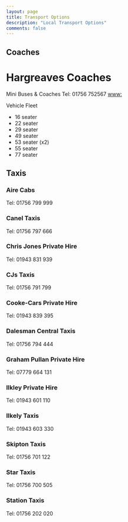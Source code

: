 ```yaml
---
layout: page
title: Transport Options
description: "Local Transport Options"
comments: false
---
```

## Coaches
# Hargreaves Coaches
Mini Buses & Coaches
Tel: 01756 752567
[www:](gargreaves.co.uk)

Vehicle Fleet
* 16 seater
* 22 seater
* 29 seater
* 49 seater
* 53 seater (x2)
* 55 seater
* 77 seater

## Taxis
### Aire Cabs
Tel: 01756 799 999

### Canel Taxis
Tel: 01756 797 666

### Chris Jones Private Hire
Tel: 01943 831 939

### CJs Taxis
Tel: 01756 791 799

### Cooke-Cars Private Hire
Tel: 01943 839 395

### Dalesman Central Taxis
Tel: 01756 794 444

### Graham Pullan Private Hire
Tel: 07779 664 131

### Ilkley Private Hire
Tel: 01943 601 110

### Ilkely Taxis
Tel: 01943 603 330

### Skipton Taxis
Tel: 01756 701 122

### Star Taxis
Tel: 01756 700 505

### Station Taxis
Tel: 01756 202 020